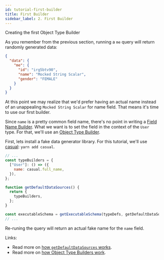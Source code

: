 ```yaml
---
id: tutorial-first-builder
title: First Builder
sidebar_label: 2. First Builder
---
```


Creating the first Object Type Builder

As you remember from the previous section, running a `me` query will return randomly generated data:

```json
{
  "data": {
    "me": {
      "id": "irg5btv90",
      "name": "Mocked String Scalar",
      "gender": "FEMALE"
    }
  }
}
```

At this point we may realize that we'd prefer having an actual name instead of an unappealing `Mocked String Scalar` for name field. That means it's time to use our first builder.

Since `name` is a pretty common field name, there's no point in writing a [Field Name Builder](/graphql-mirage/docs/field-name-builder). What we want is to set the field in the context of the `User` type. For that, we'll use an [Object Type Builder](/graphql-mirage/docs/object-type-builder).

First, lets install a fake data generator library. For this tutorial, we'll use [casual](https://github.com/boo1ean/casual): `yarn add casual`.

```javascript
// ...
const typeBuilders = {
  ["User"]: () => ({
    name: casual.full_name,
  }),
};

function getDefaultDataSources() {
  return {
    typeBuilders,
  };
}

const executableSchema = getExecutableSchema(typeDefs, getDefaultDataSources);
// ...
```

Re-runing the query will return an actual fake name for the `name` field.

Links:

- Read more on [how `getDefaultDataSources` works](/graphql-mirage/docs/get-executable-schema#getdefaultdatasourcescontext).
- Read more on [how Object Type Builders work](/graphql-mirage/docs/object-type-builders).
